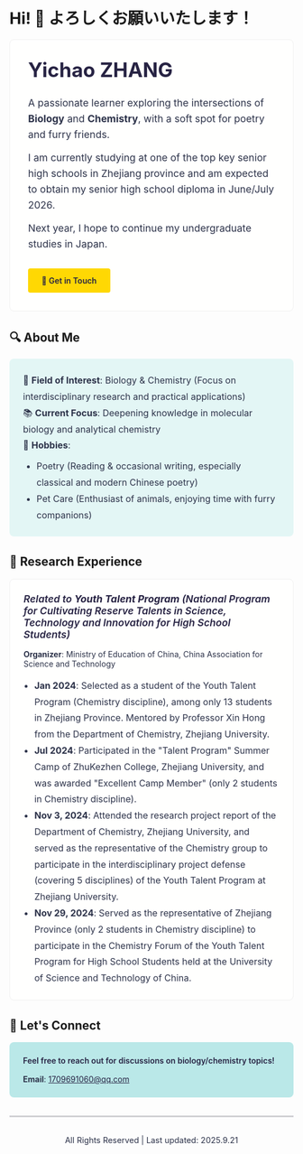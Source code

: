 # Hi! 👋 よろしくお願いいたします！

<!-- 顶部横幅：修复<p>标签闭合，优化样式兼容性 -->
<div style="background-color: #fffffe; padding: 2rem; border-radius: 8px; margin-bottom: 2rem; border: 1px solid #f0f0f0;">
  <h1 style="color: #272343; margin-top: 0; font-size: 2.2rem;">Yichao ZHANG</h1>
  <!-- 修复：每个<p>标签都必须闭合 -->
  <p style="color: #2d334a; font-size: 1.1rem; line-height: 1.6; margin: 0.8rem 0;">
    A passionate learner exploring the intersections of <strong>Biology</strong> and <strong>Chemistry</strong>, with a soft spot for poetry and furry friends.
  </p>
  <p style="color: #2d334a; font-size: 1.1rem; line-height: 1.6; margin: 0.8rem 0;">
    I am currently studying at one of the top key senior high schools in Zhejiang province and am expected to obtain my senior high school diploma in June/July 2026. 
  </p>
  <p style="color: #2d334a; font-size: 1.1rem; line-height: 1.6; margin: 0.8rem 0;">
    Next year, I hope to continue my undergraduate studies in Japan.
  </p>
  
  <!-- 联系按钮：保留原样式，确保hover效果生效 -->
  <a href="mailto:1709691060@qq.com" style="display: inline-block; background-color: #ffd803; color: #272343; padding: 0.8rem 1.5rem; border-radius: 4px; text-decoration: none; font-weight: 600; margin-top: 1rem; transition: all 0.3s ease;">
    📧 Get in Touch
  </a>
</div>

## 🔍 About Me
<!-- 背景色#e3f6f5，修复内边距和边距一致性 -->
<div style="background-color: #e3f6f5; padding: 1.5rem; border-radius: 8px; margin-bottom: 2rem;">
  <ul style="color: #2d334a; line-height: 1.8; font-size: 1rem; list-style-type: none; padding-left: 0; margin: 0;">
    <li>🔬 <strong>Field of Interest</strong>: Biology & Chemistry (Focus on interdisciplinary research and practical applications)</li>
    <li>📚 <strong>Current Focus</strong>: Deepening knowledge in molecular biology and analytical chemistry</li>
    <li>🎨 <strong>Hobbies</strong>: 
      <ul style="padding-left: 1.5rem; list-style-type: disc; margin: 0.5rem 0 0 0;">
        <li>Poetry (Reading & occasional writing, especially classical and modern Chinese poetry)</li>
        <li>Pet Care (Enthusiast of animals, enjoying time with furry companions)</li>
      </ul>
    </li>
  </ul>
</div>

## 🔬 Research Experience
<!-- 左侧强调线#ffd803，优化文字间距 -->
<div style="background-color: #fffffe; padding: 1.5rem; border-radius: 8px; margin-bottom: 2rem; border-left: 4px solid #ffd803; border: 1px solid #f0f0f0;">
  <p style="color: #272343; font-weight: 600; font-size: 1.1rem; margin: 0 0 1rem 0;">
    <em>Related to <strong>Youth Talent Program</strong> (National Program for Cultivating Reserve Talents in Science, Technology and Innovation for High School Students)</em>
  </p>
  <p style="color: #2d334a; margin: 0 0 1rem 0;"><strong>Organizer</strong>: Ministry of Education of China, China Association for Science and Technology</p>
  
  <ul style="color: #2d334a; line-height: 1.8; font-size: 1rem; padding-left: 1.2rem; margin: 0;">
    <li><strong>Jan 2024</strong>: Selected as a student of the Youth Talent Program (Chemistry discipline), among only 13 students in Zhejiang Province. Mentored by Professor Xin Hong from the Department of Chemistry, Zhejiang University.</li>
    <li><strong>Jul 2024</strong>: Participated in the "Talent Program" Summer Camp of ZhuKezhen College, Zhejiang University, and was awarded "Excellent Camp Member" (only 2 students in Chemistry discipline).</li>
    <li><strong>Nov 3, 2024</strong>: Attended the research project report of the Department of Chemistry, Zhejiang University, and served as the representative of the Chemistry group to participate in the interdisciplinary project defense (covering 5 disciplines) of the Youth Talent Program at Zhejiang University.</li>
    <li><strong>Nov 29, 2024</strong>: Served as the representative of Zhejiang Province (only 2 students in Chemistry discipline) to participate in the Chemistry Forum of the Youth Talent Program for High School Students held at the University of Science and Technology of China.</li>
  </ul>
</div>

## 🤝 Let's Connect
<!-- 背景色#bae8e8，确保文字颜色对比清晰 -->
<div style="background-color: #bae8e8; padding: 1.5rem; border-radius: 8px;">
  <p style="color: #272343; font-weight: 600; margin: 0 0 1rem 0;">Feel free to reach out for discussions on biology/chemistry topics!</p>
  <p style="color: #2d334a; margin: 0;">
    <strong>Email</strong>: <a href="mailto:1709691060@qq.com" style="color: #272343; text-decoration: underline;">1709691060@qq.com</a>
  </p>
</div>

<!-- 底部装饰线：优化透明度，确保显示 -->
<hr style="border: 1px solid #272343; opacity: 0.2; margin: 2rem 0;" />

<p style="color: #2d334a; text-align: center; font-size: 0.9rem; margin: 0;">
  All Rights Reserved | Last updated: 2025.9.21
</p>
